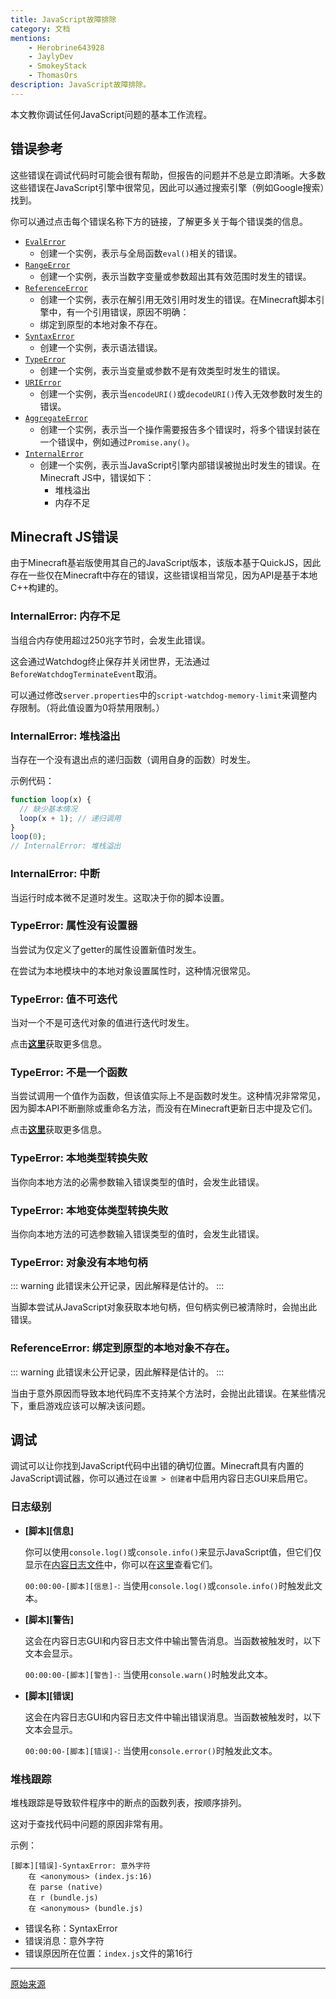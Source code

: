 ```yaml
---
title: JavaScript故障排除
category: 文档
mentions:
    - Herobrine643928
    - JaylyDev
    - SmokeyStack
    - ThomasOrs
description: JavaScript故障排除。
---
```


本文教你调试任何JavaScript问题的基本工作流程。

## 错误参考

这些错误在调试代码时可能会很有帮助，但报告的问题并不总是立即清晰。大多数这些错误在JavaScript引擎中很常见，因此可以通过搜索引擎（例如Google搜索）找到。

你可以通过点击每个错误名称下方的链接，了解更多关于每个错误类的信息。

- [`EvalError`](https://developer.mozilla.org/en-US/docs/Web/JavaScript/Reference/Global_Objects/EvalError)
    - 创建一个实例，表示与全局函数`eval()`相关的错误。
- [`RangeError`](https://developer.mozilla.org/en-US/docs/Web/JavaScript/Reference/Global_Objects/RangeError)
    - 创建一个实例，表示当数字变量或参数超出其有效范围时发生的错误。
- [`ReferenceError`](https://developer.mozilla.org/en-US/docs/Web/JavaScript/Reference/Global_Objects/ReferenceError)
    - 创建一个实例，表示在解引用无效引用时发生的错误。在Minecraft脚本引擎中，有一个引用错误，原因不明确：
    - 绑定到原型的本地对象不存在。
- [`SyntaxError`](https://developer.mozilla.org/en-US/docs/Web/JavaScript/Reference/Global_Objects/SyntaxError)
    - 创建一个实例，表示语法错误。
- [`TypeError`](https://developer.mozilla.org/en-US/docs/Web/JavaScript/Reference/Global_Objects/TypeError)
    - 创建一个实例，表示当变量或参数不是有效类型时发生的错误。
- [`URIError`](https://developer.mozilla.org/en-US/docs/Web/JavaScript/Reference/Global_Objects/URIError)
    - 创建一个实例，表示当`encodeURI()`或`decodeURI()`传入无效参数时发生的错误。
- [`AggregateError`](https://developer.mozilla.org/en-US/docs/Web/JavaScript/Reference/Global_Objects/AggregateError)
    - 创建一个实例，表示当一个操作需要报告多个错误时，将多个错误封装在一个错误中，例如通过`Promise.any()`。
- [`InternalError`](https://developer.mozilla.org/en-US/docs/Web/JavaScript/Reference/Global_Objects/InternalError)
    - 创建一个实例，表示当JavaScript引擎内部错误被抛出时发生的错误。在Minecraft JS中，错误如下：
        - 堆栈溢出
        - 内存不足

## Minecraft JS错误

由于Minecraft基岩版使用其自己的JavaScript版本，该版本基于QuickJS，因此存在一些仅在Minecraft中存在的错误，这些错误相当常见，因为API是基于本地C++构建的。

### InternalError: 内存不足

当组合内存使用超过250兆字节时，会发生此错误。

这会通过Watchdog终止保存并关闭世界，无法通过`BeforeWatchdogTerminateEvent`取消。

可以通过修改`server.properties`中的`script-watchdog-memory-limit`来调整内存限制。（将此值设置为0将禁用限制。）

### InternalError: 堆栈溢出

当存在一个没有退出点的递归函数（调用自身的函数）时发生。

示例代码：

```js
function loop(x) {
  // 缺少基本情况
  loop(x + 1); // 递归调用
}
loop(0);
// InternalError: 堆栈溢出
```

### InternalError: 中断

当运行时成本微不足道时发生。这取决于你的脚本设置。

### TypeError: 属性没有设置器

当尝试为仅定义了getter的属性设置新值时发生。

在尝试为本地模块中的本地对象设置属性时，这种情况很常见。

### TypeError: 值不可迭代

当对一个不是可迭代对象的值进行迭代时发生。

点击[**这里**](https://developer.mozilla.org/en-US/docs/Web/JavaScript/Reference/Errors/is_not_iterable)获取更多信息。

### TypeError: 不是一个函数

当尝试调用一个值作为函数，但该值实际上不是函数时发生。这种情况非常常见，因为脚本API不断删除或重命名方法，而没有在Minecraft更新日志中提及它们。

点击[**这里**](https://developer.mozilla.org/en-US/docs/Web/JavaScript/Reference/Errors/Not_a_function)获取更多信息。

### TypeError: 本地类型转换失败

当你向本地方法的必需参数输入错误类型的值时，会发生此错误。

### TypeError: 本地变体类型转换失败

当你向本地方法的可选参数输入错误类型的值时，会发生此错误。

### TypeError: 对象没有本地句柄

::: warning
此错误未公开记录，因此解释是估计的。
:::

当脚本尝试从JavaScript对象获取本地句柄，但句柄实例已被清除时，会抛出此错误。

### ReferenceError: 绑定到原型的本地对象不存在。

::: warning
此错误未公开记录，因此解释是估计的。
:::

当由于意外原因而导致本地代码库不支持某个方法时，会抛出此错误。在某些情况下，重启游戏应该可以解决该问题。

## 调试

调试可以让你找到JavaScript代码中出错的确切位置。Minecraft具有内置的JavaScript调试器，你可以通过在`设置 > 创建者`中启用内容日志GUI来启用它。

### 日志级别

- **[脚本][信息]**

  你可以使用`console.log()`或`console.info()`来显示JavaScript值，但它们仅显示在[内容日志文件](/guide/troubleshooting#content-log-file)中，你可以在[这里](/guide/troubleshooting#content-log-file)查看它们。

  `00:00:00-[脚本][信息]-`: 当使用`console.log()`或`console.info()`时触发此文本。

- **[脚本][警告]**

  这会在内容日志GUI和内容日志文件中输出警告消息。当函数被触发时，以下文本会显示。

  `00:00:00-[脚本][警告]-`: 当使用`console.warn()`时触发此文本。

- **[脚本][错误]**

  这会在内容日志GUI和内容日志文件中输出错误消息。当函数被触发时，以下文本会显示。

  `00:00:00-[脚本][错误]-`: 当使用`console.error()`时触发此文本。

### 堆栈跟踪

堆栈跟踪是导致软件程序中的断点的函数列表，按顺序排列。

这对于查找代码中问题的原因非常有用。

示例：

```
[脚本][错误]-SyntaxError: 意外字符
    在 <anonymous> (index.js:16)
    在 parse (native)
    在 r (bundle.js)
    在 <anonymous> (bundle.js)
```
- 错误名称：SyntaxError
- 错误消息：意外字符
- 错误原因所在位置：`index.js`文件的第16行


---

[原始来源](https://github.com/JaylyDev/ScriptAPI/blob/main/docs/JavaScript/Error.md)